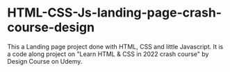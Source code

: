 # HTML-CSS-Js-landing-page-crash-course-design
This a Landing page project done with HTML, CSS and little Javascript.
It is a code along project on "Learn HTML & CSS in 2022 crash course" by Design Course on Udemy.
